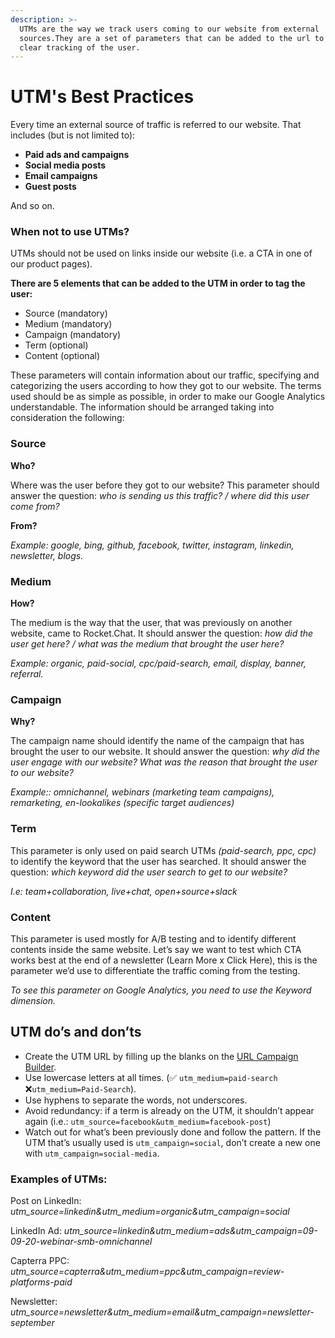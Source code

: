 ```yaml
---
description: >-
  UTMs are the way we track users coming to our website from external
  sources.They are a set of parameters that can be added to the url to have a
  clear tracking of the user.
---
```


# UTM's Best Practices

Every time an external source of traffic is referred to our website. That includes \(but is not limited to\):

* **Paid ads and campaigns**
* **Social media posts**
* **Email campaigns**
* **Guest posts**

And so on.

### When **not** to use UTMs?

UTMs should not be used on links inside our website \(i.e. a CTA in one of our product pages\).

**There are 5 elements that can be added to the UTM in order to tag the user:**

* Source \(mandatory\)
* Medium \(mandatory\)
* Campaign \(mandatory\)
* Term \(optional\)
* Content \(optional\)

These parameters will contain information about our traffic, specifying and categorizing the users according to how they got to our website. The terms used should be as simple as possible, in order to make our Google Analytics understandable. The information should be arranged taking into consideration the following:

### **Source**

**Who?**

Where was the user before they got to our website? This parameter should answer the question: _who is sending us this traffic? / where did this user come from?_

**From?**

_Example: google, bing, github, facebook, twitter, instagram, linkedin, newsletter, blogs._

### **Medium**

**How?**

The medium is the way that the user, that was previously on another website, came to Rocket.Chat. It should answer the question: _how did the user get here? / what was the medium that brought the user here?_

_Example: organic, paid-social, cpc/paid-search, email, display, banner, referral._

### **Campaign**

**Why?**

The campaign name should identify the name of the campaign that has brought the user to our website. It should answer the question: _why did the user engage with our website? What was the reason that brought the user to our website?_

_Example:: omnichannel, webinars \(marketing team campaigns\), remarketing, en-lookalikes \(specific target audiences\)_

### **Term**

This parameter is only used on paid search UTMs _\(paid-search, ppc, cpc\)_ to identify the keyword that the user has searched. It should answer the question: _which keyword did the user search to get to our website?_

_I.e: team+collaboration, live+chat, open+source+slack_

### **Content**

This parameter is used mostly for A/B testing and to identify different contents inside the same website. Let’s say we want to test which CTA works best at the end of a newsletter \(Learn More x Click Here\), this is the parameter we’d use to differentiate the traffic coming from the testing.

_To see this parameter on Google Analytics, you need to use the Keyword dimension._

## **UTM do’s and don’ts**

* Create the UTM URL by filling up the blanks on the [URL Campaign Builder](https://ga-dev-tools.appspot.com/campaign-url-builder/). 
* Use lowercase letters at all times. \(✅ `utm_medium=paid-search` ❌`utm_medium=Paid-Search`\). 
* Use hyphens to separate the words, not underscores. 
* Avoid redundancy: if a term is already on the UTM, it shouldn’t appear again \(i.e.: `utm_source=facebook&utm_medium=facebook-post`\) 
* Watch out for what’s been previously done and follow the pattern. If the UTM that’s usually used is `utm_campaign=social`, don’t create a new one with `utm_campaign=social-media`.

### Examples of UTMs:

Post on LinkedIn: _utm\_source=linkedin&utm\_medium=organic&utm\_campaign=social_ 

LinkedIn Ad: _utm\_source=linkedin&utm\_medium=ads&utm\_campaign=09-09-20-webinar-smb-omnichannel_ 

Capterra PPC: _utm\_source=capterra&utm\_medium=ppc&utm\_campaign=review-platforms-paid_ 

Newsletter: _utm\_source=newsletter&utm\_medium=email&utm\_campaign=newsletter-september_

